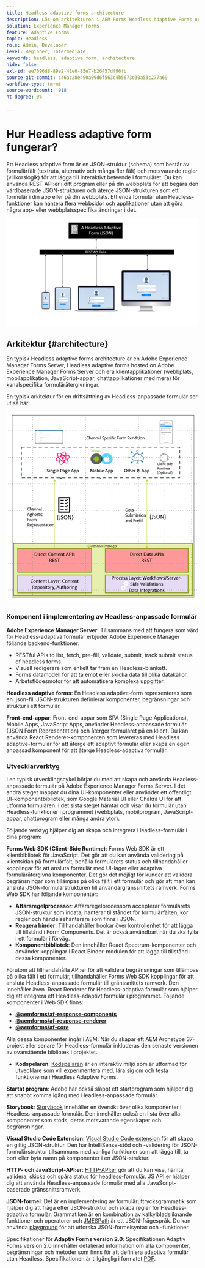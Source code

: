 ```yaml
---
title: Headless adaptive forms architecture
description: Läs om arkitekturen i AEM Forms Headless Adaptive Forms och hur den kan hjälpa dig att snabbt skapa formulär för olika plattformar. Den här artikeln innehåller information om hur Headless Adaptive Forms fungerar och hur de kan integreras med olika program för att förenkla formulärbyggprocessen.
solution: Experience Manager Forms
feature: Adaptive Forms
topic: Headless
role: Admin, Developer
level: Beginner, Intermediate
keywords: headless, adaptive form, architecture
hide: false
exl-id: ee7096d8-89e2-41e0-85e7-b26457df96fb
source-git-commit: c46ac28e490a09d6f563c4b5673d30a53c277a69
workflow-type: tm+mt
source-wordcount: '918'
ht-degree: 0%

---
```



# Hur Headless adaptive form fungerar?

Ett Headless adaptive form är en JSON-struktur (schema) som består av formulärfält (textruta, alternativ och många fler fält) och motsvarande regler (villkorslogik) för att lägga till interaktivt beteende i formuläret. Du kan använda REST API:er i ditt program eller på din webbplats för att begära den värdbaserade JSON-strukturen och återge JSON-strukturen som ett formulär i din app eller på din webbplats. Ett enda formulär utan Headless-funktioner kan hantera flera webbsidor och applikationer utan att göra några app- eller webbplatsspecifika ändringar i det.

![Hur Headless adaptive form fungerar](/help/assets/how-headless-adaprive-forms-work.png)

## Arkitektur {#architecture}

En typisk Headless adaptive forms architecture är en Adobe Experience Manager Forms Server, Headless adaptive forms hosted on Adobe Experience Manager Forms Server och era klientapplikationer (webbplats, mobilapplikation, JavaScript-appar, chattapplikationer med mera) för kanalspecifika formuläråtergivningar.

En typisk arkitektur för en driftsättning av Headless-anpassade formulär ser ut så här:

![Arkitektur](/help/assets/headless-af-architecture.png)

<!-- 

You can use the React renderer component shipped with Headless adaptive forms to render an Adaptive Form or build your own custom component to natively render a Headless Form in a website or an application or use any UI framework or programming language to build your own components to render your forms.

A typical Headless adaptive forms architecture constitutes an Adobe Experience Manager Server, JSON structure of forms, various frontend apps for channel-specific form renditions.

![Architecture](/help/assets/headless-af-architecture.png) -->

### Komponent i implementering av Headless-anpassade formulär

**Adobe Experience Manager Server**: Tillsammans med att fungera som värd för Headless-adaptiva formulär erbjuder Adobe Experience Manager följande backend-funktioner:

* RESTful APIs to list, fetch, pre-fill, validate, submit, track submit status of headless forms.
* Visuell redigerare som enkelt tar fram en Headless-blankett.
* Forms datamodell för att ta emot eller skicka data till olika datakällor.
* Arbetsflödesmotor för att automatisera komplexa uppgifter.

**Headless adaptive forms**: En Headless adaptive-form representeras som en .json-fil. JSON-strukturen definierar komponenter, begränsningar och struktur i ett formulär.

**Front-end-appar**: Front-end-appar som SPA (Single Page Applications), Mobile Apps, JavaScript Apps, använder Headless-anpassade formulär (JSON Form Representation) och återger formuläret på en klient. Du kan använda React Renderer-komponenten som levereras med Headless adaptive-formulär för att återge ett adaptivt formulär eller skapa en egen anpassad komponent för att återge Headless-adaptiva formulär.

<!-- ### Understanding Headless adaptive forms definition -->



### Utvecklarverktyg

I en typisk utvecklingscykel börjar du med att skapa och använda Headless-anpassade formulär på Adobe Experience Manager Forms Server. I det andra steget mappar du dina UI-komponenter eller använder ett offentligt UI-komponentbibliotek, som Google Material UI eller Chakra UI för att utforma formulären. I det sista steget hämtar och visar du formulär utan Headless-funktioner i programmet (webbplats, mobilprogram, JavaScript-appar, chattprogram eller många andra ytor).

Följande verktyg hjälper dig att skapa och integrera Headless-formulär i dina program:

**Forms Web SDK (Client-Side Runtime)**: Forms Web SDK är ett klientbibliotek för JavaScript. Det gör att du kan använda validering på klientsidan på formulärfält, behålla formulärets status och tillhandahåller kopplingar för att ansluta formulär med UI-lager eller adaptiva formuläråtergivna komponenter. Det gör det möjligt för kunder att validera begränsningar som tillämpas på olika fält i ett formulär och gör att man kan ansluta JSON-formulärstrukturen till användargränssnittets ramverk. Forms Web SDK har följande komponenter:

* **Affärsregelprocessor**: Affärsregelprocessorn accepterar formulärets JSON-struktur som indata, hanterar tillståndet för formulärfälten, kör regler och händelsehanterare som finns i JSON.
* **Reagera binder**: Tillhandahåller hookar över kontrollenhet för att lägga till tillstånd i Form Components. Det är också användbart när du ska fylla i ett formulär i förväg.
* **Komponentbibliotek**: Den innehåller React Spectrum-komponenter och använder kopplingar i React Binder-modulen för att lägga till tillstånd i dessa komponenter.

Förutom att tillhandahålla API:er för att validera begränsningar som tillämpas på olika fält i ett formulär, tillhandahåller Forms Web SDK kopplingar för att ansluta Headless-anpassade formulär till gränssnittets ramverk. Den innehåller även &#x200B; React Renderer för Headless-adaptiva formulär som hjälper dig att integrera ett Headless-adaptivt formulär i programmet. Följande komponenter i Web SDK finns:

* **[@aemforms/af-response-components](https://www.npmjs.com/package/@aemforms/af-react-components)**
* **[@aemforms/af-response-renderer](https://www.npmjs.com/package/@aemforms/af-react-renderer)**
* **[@aemforms/af-core](https://www.npmjs.com/package/@aemforms/af-core)**

Alla dessa komponenter ingår i AEM. När du skapar ett AEM Archetype 37-projekt eller senare för Headless-formulär inkluderas den senaste versionen av ovanstående bibliotek i projektet.

* **Kodspelaren**: [Kodspelaren](https://experienceleague.adobe.com/landing/aem-headless-forms/developer/code.html?lang=en) är en interaktiv miljö som är utformad för utvecklare som vill experimentera med, lära sig om och testa funktionerna i Headless Adaptive Forms.

**Startat program**: Adobe har också släppt ett startprogram som hjälper dig att snabbt komma igång med Headless-anpassade formulär.

<!-- **View Library (UI Layer)**: A custom form application built in a front-end language. You can use react, Angular, Flutter, NPM, Vue.js, Ionic, BootStrap, or any other language to built front end. You can also use the Headless adaptive forms Super Component, provided out-of-the-box, inside a react application to render a Headless adaptive form. Headless adaptive forms super component makes use of OOTB react spectrum -based form components to render the Headless adaptive form. 

Core-Components: It enables use to render an Adaptive Form using JSON structure. It uses rule grammar to help create dynamic field interactions. The rule grammar is based on [JSON formula](http://github.com/adobe/json-formula/). You can develop your own renderer or embed the React based Adaptive Forms renderer, provided OOTB, in your front-end app to render the form. -->

**Storybook**: [Storybook](https://opensource.adobe.com/aem-forms-af-runtime/storybook/) innehåller en översikt över olika komponenter i Headless-anpassade formulär. Den innehåller också en lista över alla komponenter som stöds, deras motsvarande egenskaper och begränsningar.

**Visual Studio Code Extension**: [Visual Studio Code extension](visual-studio-code-extension-for-headless-adaptive-forms.md) för att skapa en giltig JSON-struktur. Den har IntelliSense-stöd och -validering för JSON-formulärstruktur tillsammans med vanliga funktioner som att lägga till, ta bort eller byta namn på komponenter i en JSON-struktur.

**HTTP- och JavaScript-API:er**: [HTTP-API:er](https://opensource.adobe.com/aem-forms-af-runtime/api/) gör att du kan visa, hämta, validera, skicka och spåra status för headless-formulär. [JS API:er](https://opensource.adobe.com/aem-forms-af-runtime/jsdocs/) hjälper dig att använda Headless-anpassade formulär med alla JavaScript-baserade gränssnittsramverk.

**JSON-formel**: Det är en implementering av formuläruttrycksgrammatik som hjälper dig att fråga efter JSON-struktur och skapa regler för Headless-adaptiva formulär. Grammatiken är en kombination av kalkylbladsliknande funktioner och operatorer och [JMESPath](https://jmespath.org/) är ett JSON-frågespråk. Du kan använda [playground](https://opensource.adobe.com/json-formula/dist/index.html) för att utforska JSON-formelsyntax och -funktioner.

Specifikationer för **Adaptiv Forms version 2.0**: Specifikationen Adaptiv Forms version 2.0 innehåller detaljerad information om alla komponenter, begränsningar och metoder som finns för att definiera adaptiva formulär utan Headless. Specifikationen är tillgänglig i formatet [PDF](/help/assets/headless-adaptive-forms-specification.pdf).

